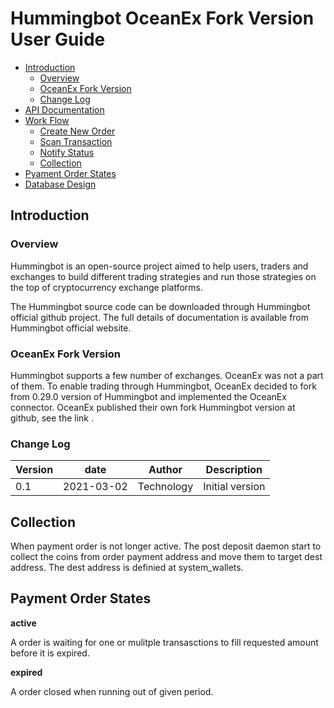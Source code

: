 # Hummingbot OceanEx Fork Version User Guide
 <!--ts-->
 * [Introduction](#Introduction)
     * [Overview](#Overview)
     * [OceanEx Fork Version](#OceanEx-Fork-Version)
     * [Change Log](#Change-Log)
 * [API Documentation](doc/api.md)
 * [Work Flow](#Work-Flow)
     * [Create New Order](#Create-New-Order)
     * [Scan Transaction](#Deposit-Transaction)
     * [Notify Status](#Notify-Status)
     * [Collection](#Collection)
 * [Pyament Order States](#Payment-Order-States)
 * [Database Design](doc/database.md)
<!--te-->


## Introduction

### Overview

Hummingbot is an open-source project aimed to help users, traders and exchanges to build different trading strategies and run those strategies on the top of cryptocurrency exchange platforms.

The Hummingbot source code can be downloaded through Hummingbot official github project. The full details of documentation is available from Hummingbot official website.

### OceanEx Fork Version

Hummingbot supports a few number of exchanges. OceanEx was not a part of them. To enable trading through Hummingbot, OceanEx decided to fork from 0.29.0 version of Hummingbot and implemented the OceanEx connector. OceanEx published their own fork Hummingbot version at github, see the link .

### Change Log

| Version              | date       |   Author   | Description     | 
| ------------------   | ---------  | ---------- | ------------    |
| 0.1                  | 2021-03-02 | Technology | Initial version |

## Collection

When payment order is not longer active. The post deposit daemon start to collect the coins from order payment address and move them to target dest address. The dest address is definied at system_wallets.

## Payment Order States 

**active**

A order is waiting for one or mulitple transasctions to fill requested amount before it is expired. 

**expired** 

A order closed when running out of given period.

